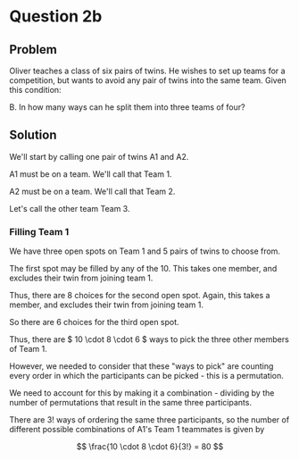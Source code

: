 # Question 2b

## Problem

Oliver teaches a class of six pairs of twins. He wishes to set up teams for a competition, but wants to avoid any pair of twins into the same team. Given this condition:

B. In how many ways can he split them into three teams of four?

## Solution

We'll start by calling one pair of twins A1 and A2.

A1 must be on a team. We'll call that Team 1.

A2 must be on a team. We'll call that Team 2.

Let's call the other team Team 3.

### Filling Team 1

We have three open spots on Team 1 and 5 pairs of twins to choose from.

The first spot may be filled by any of the 10. This takes one member, and excludes their twin from joining team 1.

Thus, there are 8 choices for the second open spot. Again, this takes a member, and excludes their twin from joining team 1.

So there are 6 choices for the third open spot.

Thus, there are $ 10 \cdot 8 \cdot 6 $ ways to pick the three other members of Team 1.

However, we needed to consider that these "ways to pick" are counting every order in which the participants can be picked - this is a permutation.

We need to account for this by making it a combination - dividing by the number of permutations that result in the same three participants.

There are $3!$ ways of ordering the same three participants, so the number of different possible combinations of A1's Team 1 teammates is given by

$$
\frac{10 \cdot 8 \cdot 6}{3!} = 80
$$
